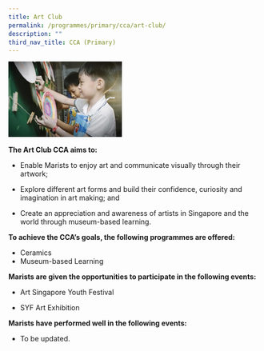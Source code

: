 ```yaml
---
title: Art Club
permalink: /programmes/primary/cca/art-club/
description: ""
third_nav_title: CCA (Primary)
---
```




<img src="/images/CCA/Primary/Art%20Club_D1R0786.jpg" style="width:45%">

**The Art Club CCA aims to:**&nbsp;

*   Enable Marists to enjoy art and communicate visually through their artwork;
*   Explore different art forms and build their confidence, curiosity and imagination in art making; and  
    
*   Create an appreciation and awareness of artists in Singapore and the world through museum-based learning.

**To achieve the CCA’s goals, the following programmes are offered:**&nbsp;

*   Ceramics
*   Museum-based Learning

  

**Marists are given the opportunities to participate in the following events:**&nbsp;

*   Art Singapore Youth Festival  
    
*   SYF&nbsp;Art&nbsp;Exhibition  
    

  

**Marists have performed well in the following events:**&nbsp;

*   To be updated.